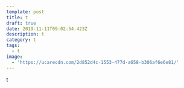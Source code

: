 ```yaml
---
template: post
title: t
draft: true
date: 2019-11-11T09:02:54.423Z
description: t
category: t
tags:
  - t
image:
  - 'https://ucarecdn.com/2d852d4c-1553-477d-a658-b306af6e6e81/'
---
```

t
